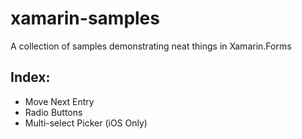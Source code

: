 # xamarin-samples

A collection of samples demonstrating neat things in Xamarin.Forms

## Index:
* Move Next Entry
* Radio Buttons
* Multi-select Picker (iOS Only)
